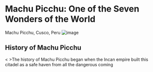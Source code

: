# Machu Picchu: One of the Seven Wonders of the World
Machu Picchu, Cusco, Peru
![image](https://upload.wikimedia.org/wikipedia/commons/c/ca/Machu_Picchu%2C_Peru_%282018%29.jpg)
## History of Machu Picchu
< >The history of Machu Picchu began when the Incan empire built this citadel as a safe haven from all the dangerous coming 
